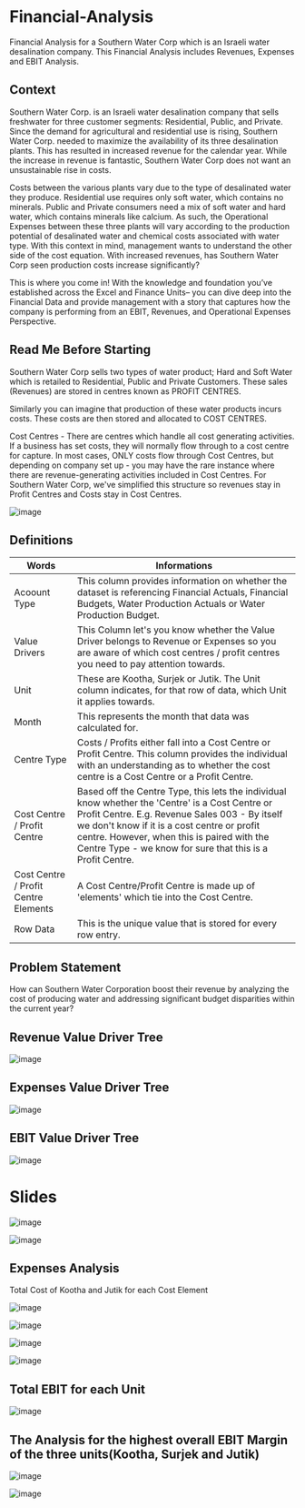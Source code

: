 # Financial-Analysis
 Financial Analysis for a Southern Water Corp which is an Israeli water desalination company. This Financial Analysis includes Revenues, Expenses and EBIT Analysis.

## Context
Southern Water Corp. is an Israeli water desalination company that sells freshwater for three customer segments: Residential, Public, and Private. Since the demand for agricultural and residential use is rising, Southern Water Corp. needed to maximize the availability of its three desalination plants. This has resulted in increased revenue for the calendar year. While the increase in revenue is fantastic, Southern Water Corp does not want an unsustainable rise in costs.

Costs between the various plants vary due to the type of desalinated water they produce. Residential use requires only soft water, which contains no minerals. Public and Private consumers need a mix of soft water and hard water, which contains minerals like calcium. As such, the Operational Expenses between these three plants will vary according to the production potential of desalinated water and chemical costs associated with water type. With this context in mind, management wants to understand the other side of the cost equation. With increased revenues, has Southern Water Corp seen production costs increase significantly?

This is where you come in! With the knowledge and foundation you’ve established across the Excel and Finance Units– you can dive deep into the Financial Data and provide management with a story that captures how the company is performing from an EBIT, Revenues, and Operational Expenses Perspective.

## Read Me Before Starting
Southern Water Corp sells two types of water product; Hard and Soft Water which is retailed to Residential, Public and Private Customers. 
These sales (Revenues) are stored in centres known as PROFIT CENTRES. 

Similarly you can imagine that production of these water products incurs costs. These costs are then stored and allocated to COST CENTRES.

Cost Centres - There are centres which handle all cost generating activities. 
If a business has set costs, they will normally flow through to a cost centre for capture. 
In most cases, ONLY costs flow through Cost Centres, but depending on company set up - you may have the rare instance where there are revenue-generating activities included in Cost Centres. 
For Southern Water Corp, we've simplified this structure so revenues stay in Profit Centres and Costs stay in Cost Centres. 

![image](https://user-images.githubusercontent.com/87394685/229943475-0bb47499-eded-4ebe-8eda-18749771439f.png)

## Definitions

| Words | Informations |
| --- | --- |
| Acoount Type | This column provides information on whether the dataset is referencing Financial Actuals, Financial Budgets, Water Production Actuals or Water Production Budget. |
| Value Drivers | This Column let's you know whether the Value Driver belongs to Revenue or Expenses so you are aware of which cost centres / profit centres you need to pay attention towards. |
| Unit | These are Kootha, Surjek or Jutik. The Unit column indicates, for that row of data, which Unit it applies towards. |
| Month | This represents the month that data was calculated for. |
| Centre Type | Costs / Profits either fall into a Cost Centre or Profit Centre. This column provides the individual with an understanding as to whether the cost centre is a Cost Centre or a Profit Centre. |
| Cost Centre / Profit Centre | Based off the Centre Type, this lets the individual know whether the 'Centre' is a Cost Centre or Profit Centre. E.g. Revenue Sales 003 - By itself we don't know if it is a cost centre or profit centre. However, when this is paired with the Centre Type - we know for sure that this is a Profit Centre. |
| Cost Centre / Profit Centre Elements | A Cost Centre/Profit Centre is made up of 'elements' which tie into the Cost Centre.  |
| Row Data | This is the unique value that is stored for every row entry. |

## Problem Statement
How can Southern Water Corporation boost their revenue by analyzing the cost of producing water and addressing significant budget disparities within the current year?

## Revenue Value Driver Tree

![image](https://user-images.githubusercontent.com/87394685/230291213-97502140-1b8b-41a2-8118-cfeda7a7d2bb.png)

## Expenses Value Driver Tree

![image](https://user-images.githubusercontent.com/87394685/230291478-ee1acebd-944e-468d-81cb-f1d19d6bdec5.png)

## EBIT Value Driver Tree

![image](https://user-images.githubusercontent.com/87394685/230291669-4c5d0a55-19a4-4625-9a9b-496782087d3d.png)

# Slides

![image](https://user-images.githubusercontent.com/87394685/230285643-7e37ab0e-3cf1-4631-9821-d690aa661101.png)

![image](https://user-images.githubusercontent.com/87394685/230285948-7e77d8c6-594d-40d5-acf6-1a54ab1d0fc2.png)

## Expenses Analysis
Total Cost of Kootha and Jutik for each Cost Element

![image](https://user-images.githubusercontent.com/87394685/230286164-a1f97c66-9c1d-48d9-87b2-7aa61bb81f27.png)

![image](https://user-images.githubusercontent.com/87394685/230286202-7387dfaf-832f-40a8-8862-afe32d6dc5f3.png)

![image](https://user-images.githubusercontent.com/87394685/230286363-bd714044-36a5-4bd2-80d8-a1d9d46d14ae.png)

![image](https://user-images.githubusercontent.com/87394685/230286394-ba6b0a9d-6e2e-47c7-962f-7ce00a43e584.png)

## Total EBIT for each Unit

![image](https://user-images.githubusercontent.com/87394685/230288602-6b4647c6-a38d-4340-8d91-93cde322aec1.png)

## The Analysis for the highest overall EBIT Margin of the three units(Kootha, Surjek and Jutik)

![image](https://user-images.githubusercontent.com/87394685/230289205-f79db4d5-5016-4431-bd8a-6c0494d092c2.png)

![image](https://user-images.githubusercontent.com/87394685/230289948-22dc9e60-ac70-4822-a5c6-b27b30bf2560.png)





